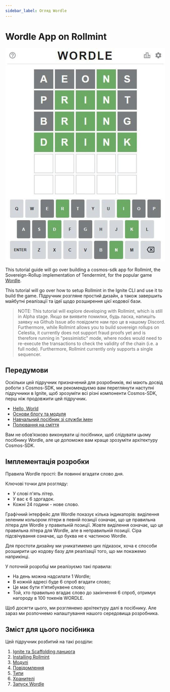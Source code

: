 ```yaml
---
sidebar_label: Огляд Wordle
---
```


# Wordle App on Rollmint

![mamaki-testnet](/img/wordle.jpg)

This tutorial guide will go over building a cosmos-sdk app for Rollmint, the Sovereign-Rollup implementation of Tendermint, for the popular game [Wordle](https://www.nytimes.com/games/wordle/index.html).

This tutorial will go over how to setup Rollmint in the Ignite CLI and use it to build the game. Підручник розгляне простий дизайн, а також завершить майбутні реалізації та ідеї щодо розширення цієї кодової бази.

> NOTE: This tutorial will explore developing with Rollmint, which is still in Alpha stage. Якщо ви виявите помилки, будь ласка, напишіть заявку на Github Issue або повідомте нам про це в нашому Discord. Furthermore, while Rollmint allows you to build sovereign rollups on Celestia, it currently does not support fraud proofs yet and is therefore running in "pessimistic" mode, where nodes would need to re-execute the transactions to check the validity of the chain (i.e. a full node). Furthermore, Rollmint currently only supports a single sequencer.

## Передумови

Оскільки цей підручник призначений для розробників, які мають досвід роботи з Cosmos-SDK, ми рекомендуємо вам переглянути наступні підручники в Ignite, щоб зрозуміти всі різні компоненти Cosmos-SDK, перш ніж продовжити цей підручник.

* [Hello, World](https://docs.ignite.com/guide/hello)
* [Основи блогу та модуля](https://docs.ignite.com/guide/blog)
* [Навчальний посібник зі служби імен](https://docs.ignite.com/guide/nameservice)
* [Полювання на сміття](https://docs.ignite.com/guide/scavenge)

Вам не обов’язково виконувати ці посібники, щоб слідувати цьому посібнику Wordle, але це допоможе вам краще зрозуміти архітектуру Cosmos-SDK.

## Імплементація розробки

Правила Wordle прості: Ви повинні вгадати слово дня.

Ключові точки для розгляду:

* У слові п'ять літер.
* У вас є 6 здогадок.
* Кожні 24 години - нове слово.

Графічний інтерфейс для Wordle показує кілька індикаторів: виділення зеленим кольором літери в певній позиції означає, що це правильна літера для Wordle у правильній позиції. Жовте виділення означає, що це правильна літера для Wordle, але в неправильній позиції. Сіра підсвічування означає, що буква не є частиною Wordle.

Для простоти дизайну ми уникатимемо цих підказок, хоча є способи розширити цю кодову базу для реалізації того, що ми покажемо наприкінці.

У поточній розробці ми реалізуємо такі правила:

* На день можна надсилати 1 Wordle;
* В кожній адресі буде 6 спроб вгадати слово;
* Це має бути п'ятибуквене слово;
* Той, хто правильно вгадає слово до закінчення 6 спроб, отримує нагороду в 100 токенів WORDLE.

Щоб досягти цього, ми розглянемо архітектуру далі в посібнику. Але зараз ми розпочнемо налаштування нашого середовища розробника.

## Зміст для цього посібника

Цей підручник розбитий на такі розділи:

1. [Ignite та Scaffolding ланцюга](./scaffold-wordle.md)
2. [Installing Rollmint](./install-rollmint.md)
3. [Модулі](./wordle-module.md)
4. [Повідомлення](./wordle-messages.md)
5. [Типи](./wordle-types.md)
6. [Хранителі](./wordle-keeper.md)
7. [Запуск Wordle](./run-wordle.md)
